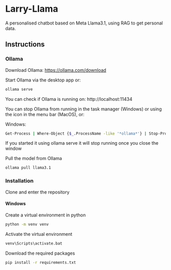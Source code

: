 # Larry-Llama
A personalised chatbot based on Meta Llama3.1, using RAG to get personal data.

## Instructions

### Ollama
Download Ollama: https://ollama.com/download

Start Ollama via the desktop app or:
```sh
ollama serve
```
You can check if Ollama is running on: http://localhost:11434

You can stop Ollama from running in the task manager (Windows) or using the icon in the menu bar (MacOS), or:

Windows:
```sh
Get-Process | Where-Object {$_.ProcessName -like '*ollama*'} | Stop-Process
```

If you started it using ollama serve it will stop running once you close the window

Pull the model from Ollama
```sh
ollama pull llama3.1
```

### Installation
Clone and enter the repository

#### Windows

Create a virtual environment in python
```sh
python -m venv venv
```

Activate the virtual environment
```sh
venv\Scripts\activate.bat
```

Download the required packages
```sh
pip install -r requirements.txt
```
